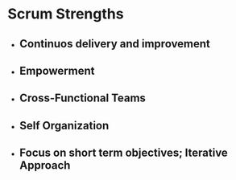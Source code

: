 # Scrum Strengths

* ## Continuos delivery and improvement

* ## Empowerment

* ## Cross-Functional Teams

* ## Self Organization

* ## Focus on short term objectives; Iterative Approach




